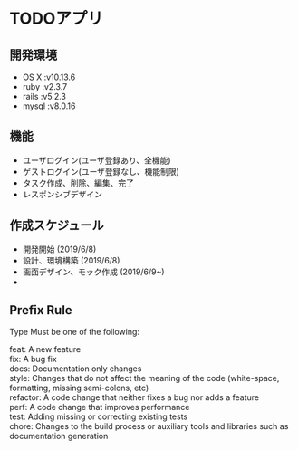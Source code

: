 # TODOアプリ
## 開発環境
- OS X  :v10.13.6
- ruby  :v2.3.7
- rails :v5.2.3
- mysql :v8.0.16

## 機能
- ユーザログイン(ユーザ登録あり、全機能)
- ゲストログイン(ユーザ登録なし、機能制限)
- タスク作成、削除、編集、完了
- レスポンシブデザイン

## 作成スケジュール
- 開発開始 (2019/6/8)
- 設計、環境構築 (2019/6/8)
- 画面デザイン、モック作成 (2019/6/9~)
- 

## Prefix Rule
Type
  Must be one of the following:  
  
  feat: A new feature  
  fix: A bug fix  
  docs: Documentation only changes  
  style: Changes that do not affect the meaning of the code   (white-space, formatting, missing semi-colons, etc)  
  refactor: A code change that neither fixes a bug nor adds a   feature  
  perf: A code change that improves performance  
  test: Adding missing or correcting existing tests  
  chore: Changes to the build process or auxiliary tools and   libraries such as documentation generation  
